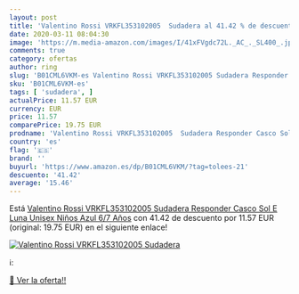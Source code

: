 ```yaml
---
layout: post
title: 'Valentino Rossi VRKFL353102005  Sudadera al 41.42 % de descuento'
date: 2020-03-11 08:04:30
image: 'https://m.media-amazon.com/images/I/41xFVgdc72L._AC_._SL400_.jpg'
comments: true
category: ofertas
author: ring
slug: 'B01CML6VKM-es Valentino Rossi VRKFL353102005 Sudadera Responder Casco...'
sku: 'B01CML6VKM-es'
tags: [ 'sudadera', ]
actualPrice: 11.57 EUR
currency: EUR
price: 11.57
comparePrice: 19.75 EUR
prodname: 'Valentino Rossi VRKFL353102005  Sudadera Responder Casco Sol E Luna Unisex Niños  Azul  6/7 Años'
country: 'es'
flag: '🇪🇸'
brand: ''
buyurl: 'https://www.amazon.es/dp/B01CML6VKM/?tag=tolees-21'
descuento: '41.42'
average: '15.46'
---
```


Está [Valentino Rossi VRKFL353102005  Sudadera Responder Casco Sol E Luna Unisex Niños  Azul  6/7 Años](https://www.amazon.es/dp/B01CML6VKM/?tag=tolees-21) con 41.42 de descuento por 11.57 EUR (original: 19.75 EUR) en el siguiente enlace!

[![Valentino Rossi VRKFL353102005  Sudadera](https://m.media-amazon.com/images/I/41xFVgdc72L._AC_._SL400_.jpg)](https://www.amazon.es/dp/B01CML6VKM/?tag=tolees-21)

ℹ️:


[🛒 Ver la oferta!!](https://www.amazon.es/dp/B01CML6VKM/?tag=tolees-21)
